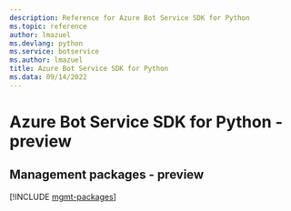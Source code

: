 ```yaml
---
description: Reference for Azure Bot Service SDK for Python
ms.topic: reference
author: lmazuel
ms.devlang: python
ms.service: botservice
ms.author: lmazuel
title: Azure Bot Service SDK for Python
ms.data: 09/14/2022
---
```

# Azure Bot Service SDK for Python - preview

## Management packages - preview
[!INCLUDE [mgmt-packages](bot-service-mgmt-index.md)]